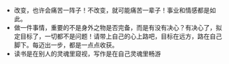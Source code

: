 * 改变，也许会痛苦一阵子！不改变，就可能痛苦一辈子！事业和情感都是如此。
* 做一件事情，重要的不是身外之物是否完备，而是有没有决心？有决心了，拟定目标了，一切都不是问题！请带上自己的心上路吧，目标在远方，路在自己脚下。每迈出一步，都是一点点收获。
* 读书是在别人的灵魂里窥视，写作是在自己灵魂里畅游